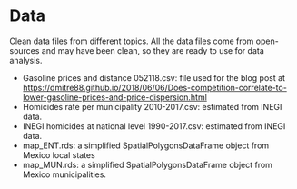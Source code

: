 # Data 

Clean data files from different topics. All the data files come from open-sources and may have been clean, so they are ready to use for data analysis.

* Gasoline prices and distance 052118.csv: file used for the blog post at https://dmitre88.github.io/2018/06/06/Does-competition-correlate-to-lower-gasoline-prices-and-price-dispersion.html
* Homicides rate per municipality 2010-2017.csv: estimated from INEGI data.
* INEGI homicides at national level 1990-2017.csv: estimated from INEGI data.
* map_ENT.rds: a simplified SpatialPolygonsDataFrame object from Mexico local states
* map_MUN.rds: a simplified SpatialPolygonsDataFrame object from Mexico municipalities.
